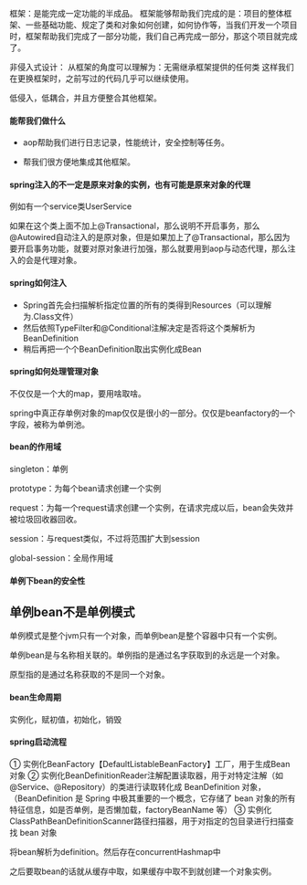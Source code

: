 框架：是能完成一定功能的半成品。
框架能够帮助我们完成的是：项目的整体框架、一些基础功能、规定了类和对象如何创建，如何协作等，当我们开发一个项目时，框架帮助我们完成了一部分功能，我们自己再完成一部分，那这个项目就完成了。

非侵入式设计：
从框架的角度可以理解为：无需继承框架提供的任何类
这样我们在更换框架时，之前写过的代码几乎可以继续使用。

低侵入，低耦合，并且方便整合其他框架。

#### 能帮我们做什么

- aop帮助我们进行日志记录，性能统计，安全控制等任务。

- 帮我们很方便地集成其他框架。

#### spring注入的不一定是原来对象的实例，也有可能是原来对象的代理

例如有一个service类UserService

如果在这个类上面不加上@Transactional，那么说明不开启事务，那么@Autowired自动注入的是原对象，但是如果加上了@Transactional，那么因为要开启事务功能，就要对原对象进行加强，那么就要用到aop与动态代理，那么注入的会是代理对象。



#### spring如何注入

- Spring首先会扫描解析指定位置的所有的类得到Resources（可以理解为.Class文件）
- 然后依照TypeFilter和@Conditional注解决定是否将这个类解析为BeanDefinition
- 稍后再把一个个BeanDefinition取出实例化成Bean



#### spring如何处理管理对象

不仅仅是一个大的map，要用啥取啥。

spring中真正存单例对象的map仅仅是很小的一部分。仅仅是beanfactory的一个字段，被称为单例池。





#### bean的作用域

singleton：单例

prototype：为每个bean请求创建一个实例

request：为每一个request请求创建一个实例，在请求完成以后，bean会失效并被垃圾回收器回收。

session：与request类似，不过将范围扩大到session

global-session：全局作用域



#### 单例下bean的安全性



## 单例bean不是单例模式

单例模式是整个jvm只有一个对象，而单例bean是整个容器中只有一个实例。

单例bean是与名称相关联的。单例指的是通过名字获取到的永远是一个对象。

原型指的是通过名称获取的不是同一个对象。



#### bean生命周期

实例化，赋初值，初始化，销毁





#### spring启动流程

① 实例化BeanFactory【DefaultListableBeanFactory】工厂，用于生成Bean对象
② 实例化BeanDefinitionReader注解配置读取器，用于对特定注解（如@Service、@Repository）的类进行读取转化成  BeanDefinition 对象，（BeanDefinition 是 Spring 中极其重要的一个概念，它存储了 bean 对象的所有特征信息，如是否单例，是否懒加载，factoryBeanName 等）
③ 实例化ClassPathBeanDefinitionScanner路径扫描器，用于对指定的包目录进行扫描查找 bean 对象





将bean解析为definition。然后存在concurrentHashmap中

之后要取bean的话就从缓存中取，如果缓存中取不到就创建一个对象实例。